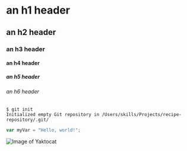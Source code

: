 # an h1 header
## an h2 header
### an h3 header
#### an h4 header
##### an h5 header
###### an h6 header


```
$ git init
Initialized empty Git repository in /Users/skills/Projects/recipe-repository/.git/
```

``` javascript
var myVar = "Hello, world!";
```



![Image of Yaktocat](https://octodex.github.com/images/yaktocat.png)




